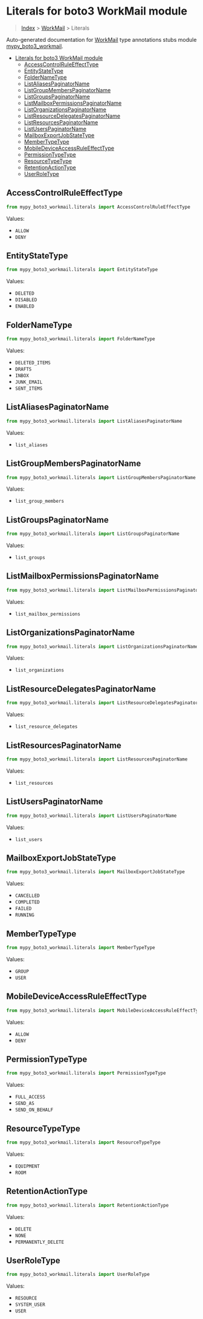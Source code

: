 # Literals for boto3 WorkMail module

> [Index](..) > [WorkMail](.) > Literals

Auto-generated documentation for
[WorkMail](https://boto3.amazonaws.com/v1/documentation/api/1.17.77/reference/services/workmail.html#WorkMail)
type annotations stubs module
[mypy_boto3_workmail](https://pypi.org/project/mypy-boto3-workmail/).

- [Literals for boto3 WorkMail module](#literals-for-boto3-workmail-module)
  - [AccessControlRuleEffectType](#accesscontrolruleeffecttype)
  - [EntityStateType](#entitystatetype)
  - [FolderNameType](#foldernametype)
  - [ListAliasesPaginatorName](#listaliasespaginatorname)
  - [ListGroupMembersPaginatorName](#listgroupmemberspaginatorname)
  - [ListGroupsPaginatorName](#listgroupspaginatorname)
  - [ListMailboxPermissionsPaginatorName](#listmailboxpermissionspaginatorname)
  - [ListOrganizationsPaginatorName](#listorganizationspaginatorname)
  - [ListResourceDelegatesPaginatorName](#listresourcedelegatespaginatorname)
  - [ListResourcesPaginatorName](#listresourcespaginatorname)
  - [ListUsersPaginatorName](#listuserspaginatorname)
  - [MailboxExportJobStateType](#mailboxexportjobstatetype)
  - [MemberTypeType](#membertypetype)
  - [MobileDeviceAccessRuleEffectType](#mobiledeviceaccessruleeffecttype)
  - [PermissionTypeType](#permissiontypetype)
  - [ResourceTypeType](#resourcetypetype)
  - [RetentionActionType](#retentionactiontype)
  - [UserRoleType](#userroletype)

## AccessControlRuleEffectType

```python
from mypy_boto3_workmail.literals import AccessControlRuleEffectType
```

Values:

- `ALLOW`
- `DENY`

## EntityStateType

```python
from mypy_boto3_workmail.literals import EntityStateType
```

Values:

- `DELETED`
- `DISABLED`
- `ENABLED`

## FolderNameType

```python
from mypy_boto3_workmail.literals import FolderNameType
```

Values:

- `DELETED_ITEMS`
- `DRAFTS`
- `INBOX`
- `JUNK_EMAIL`
- `SENT_ITEMS`

## ListAliasesPaginatorName

```python
from mypy_boto3_workmail.literals import ListAliasesPaginatorName
```

Values:

- `list_aliases`

## ListGroupMembersPaginatorName

```python
from mypy_boto3_workmail.literals import ListGroupMembersPaginatorName
```

Values:

- `list_group_members`

## ListGroupsPaginatorName

```python
from mypy_boto3_workmail.literals import ListGroupsPaginatorName
```

Values:

- `list_groups`

## ListMailboxPermissionsPaginatorName

```python
from mypy_boto3_workmail.literals import ListMailboxPermissionsPaginatorName
```

Values:

- `list_mailbox_permissions`

## ListOrganizationsPaginatorName

```python
from mypy_boto3_workmail.literals import ListOrganizationsPaginatorName
```

Values:

- `list_organizations`

## ListResourceDelegatesPaginatorName

```python
from mypy_boto3_workmail.literals import ListResourceDelegatesPaginatorName
```

Values:

- `list_resource_delegates`

## ListResourcesPaginatorName

```python
from mypy_boto3_workmail.literals import ListResourcesPaginatorName
```

Values:

- `list_resources`

## ListUsersPaginatorName

```python
from mypy_boto3_workmail.literals import ListUsersPaginatorName
```

Values:

- `list_users`

## MailboxExportJobStateType

```python
from mypy_boto3_workmail.literals import MailboxExportJobStateType
```

Values:

- `CANCELLED`
- `COMPLETED`
- `FAILED`
- `RUNNING`

## MemberTypeType

```python
from mypy_boto3_workmail.literals import MemberTypeType
```

Values:

- `GROUP`
- `USER`

## MobileDeviceAccessRuleEffectType

```python
from mypy_boto3_workmail.literals import MobileDeviceAccessRuleEffectType
```

Values:

- `ALLOW`
- `DENY`

## PermissionTypeType

```python
from mypy_boto3_workmail.literals import PermissionTypeType
```

Values:

- `FULL_ACCESS`
- `SEND_AS`
- `SEND_ON_BEHALF`

## ResourceTypeType

```python
from mypy_boto3_workmail.literals import ResourceTypeType
```

Values:

- `EQUIPMENT`
- `ROOM`

## RetentionActionType

```python
from mypy_boto3_workmail.literals import RetentionActionType
```

Values:

- `DELETE`
- `NONE`
- `PERMANENTLY_DELETE`

## UserRoleType

```python
from mypy_boto3_workmail.literals import UserRoleType
```

Values:

- `RESOURCE`
- `SYSTEM_USER`
- `USER`
